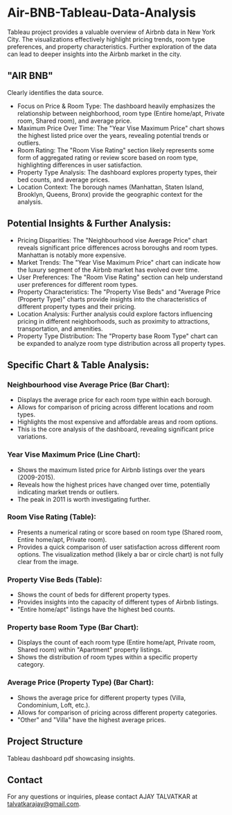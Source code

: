 # Air-BNB-Tableau-Data-Analysis
Tableau project provides a valuable overview of Airbnb data in New York City. 
The visualizations effectively highlight pricing trends, room type preferences, and property characteristics. Further exploration of the data can lead to deeper insights into the Airbnb market in the city.
## "AIR BNB"
Clearly identifies the data source.
- Focus on Price & Room Type: The dashboard heavily emphasizes the relationship between neighborhood, room type (Entire home/apt, Private room, Shared room), and average price.
- Maximum Price Over Time: The "Year Vise Maximum Price" chart shows the highest listed price over the years, revealing potential trends or outliers.
- Room Rating: The "Room Vise Rating" section likely represents some form of aggregated rating or review score based on room type, highlighting differences in user satisfaction.
- Property Type Analysis: The dashboard explores property types, their bed counts, and average prices.
- Location Context: The borough names (Manhattan, Staten Island, Brooklyn, Queens, Bronx) provide the geographic context for the analysis.

## Potential Insights & Further Analysis:
- Pricing Disparities: The "Neighbourhood vise Average Price" chart reveals significant price differences across boroughs and room types. Manhattan is notably more expensive.
- Market Trends: The "Year Vise Maximum Price" chart can indicate how the luxury segment of the Airbnb market has evolved over time.
- User Preferences: The "Room Vise Rating" section can help understand user preferences for different room types.
- Property Characteristics: The "Property Vise Beds" and "Average Price (Property Type)" charts provide insights into the characteristics of different property types and their pricing.
- Location Analysis: Further analysis could explore factors influencing pricing in different neighborhoods, such as proximity to attractions, transportation, and amenities.
- Property Type Distribution: The "Property base Room Type" chart can be expanded to analyze room type distribution across all property types.
  
## Specific Chart & Table Analysis:
### Neighbourhood vise Average Price (Bar Chart):
- Displays the average price for each room type within each borough.
- Allows for comparison of pricing across different locations and room types.
- Highlights the most expensive and affordable areas and room options.
- This is the core analysis of the dashboard, revealing significant price variations.
### Year Vise Maximum Price (Line Chart):
- Shows the maximum listed price for Airbnb listings over the years (2009-2015).
- Reveals how the highest prices have changed over time, potentially indicating market trends or outliers.
- The peak in 2011 is worth investigating further.
### Room Vise Rating (Table):
- Presents a numerical rating or score based on room type (Shared room, Entire home/apt, Private room).
- Provides a quick comparison of user satisfaction across different room options.
        The visualization method (likely a bar or circle chart) is not fully clear from the image.
### Property Vise Beds (Table):
- Shows the count of beds for different property types.
- Provides insights into the capacity of different types of Airbnb listings.
- "Entire home/apt" listings have the highest bed counts.
### Property base Room Type (Bar Chart):
- Displays the count of each room type (Entire home/apt, Private room, Shared room) within "Apartment" property listings.
- Shows the distribution of room types within a specific property category.
### Average Price (Property Type) (Bar Chart):
- Shows the average price for different property types (Villa, Condominium, Loft, etc.).
- Allows for comparison of pricing across different property categories.
- "Other" and "Villa" have the highest average prices.
## Project Structure
Tableau dashboard pdf showcasing insights.

## Contact
For any questions or inquiries, please contact AJAY TALVATKAR at talvatkarajay@gmail.com.
